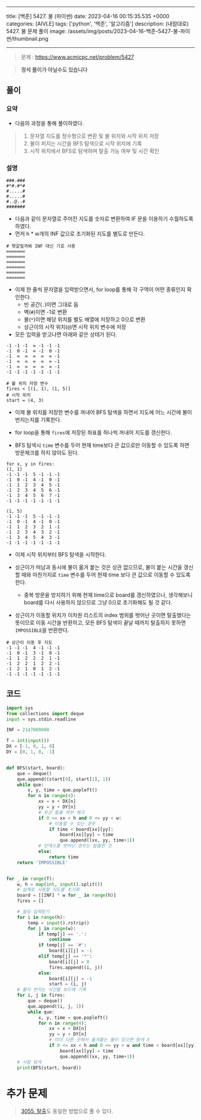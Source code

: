 

---
title: [백준] 5427. 불 (파이썬)
date: 2023-04-16 00:15:35.535 +0000
categories: [AIVLE]
tags: ['python', '백준', '알고리즘']
description: (내맘대로) 5427. 불 문제 풀이
image: /assets/img/posts/2023-04-16-백준-5427-불-파이썬/thumbnail.png

---

> 문제 : https://www.acmicpc.net/problem/5427

> **정석 풀이가 아닐수도 있습니다**

## 풀이

### 요약

- 다음의 과정을 통해 풀이하였다.
> 1. 문자열 지도를 정수형으로 변환 및 불 위치와 시작 위치 저장
> 2. 불이 퍼지는 시간을 BFS 탐색으로 시작 위치에 기록
> 3. 시작 위치에서 BFS로 탐색하며 탈출 가능 여부 및 시간 확인

### 설명

```
###.###
#*#.#*#
#.....#
#.....#
#..@..#
#######
```

- 다음과 같이 문자열로 주어진 지도를 숫자로 변환하여 IF 문을 이용하기 수월하도록 하였다.
- 먼저 h * w개의 INF 값으로 초기화된 지도를 별도로 만든다.

```
# 헷갈릴까봐 INF 대신 기호 사용
∞∞∞∞∞∞∞
∞∞∞∞∞∞∞
∞∞∞∞∞∞∞
∞∞∞∞∞∞∞
∞∞∞∞∞∞∞
∞∞∞∞∞∞∞
```

- 이제 한 줄씩 문자열을 입력받으면서, for loop를 통해 각 구역이 어떤 종류인지 확인한다.
    - 빈 공간(`.`)이면 그대로 둠
    - 벽(`#`)이면 -1로 변환
    - 불(`*`)이면 해당 위치를 별도 배열에 저장하고 0으로 변환
    - 상근이의 시작 위치(`@`)면 시작 위치 변수에 저장
- 모든 입력을 받고나면 아래와 같은 상태가 된다.
```
-1 -1 -1  ∞ -1 -1 -1
-1  0 -1  ∞ -1  0 -1
-1  ∞  ∞  ∞  ∞  ∞ -1
-1  ∞  ∞  ∞  ∞  ∞ -1
-1  ∞  ∞  ∞  ∞  ∞ -1
-1 -1 -1 -1 -1 -1 -1

# 불 위치 저장 변수
fires < [(1, 1), (1, 5)]
# 시작 위치
start = (4, 3)
```

- 이제 불 위치를 저장한 변수를 꺼내어 BFS 탐색을 하면서 지도에 어느 시간에 불이 번지는지를 기록한다.


- for loop을 통해 `fires`에 저장된 좌표를 하나씩 꺼내어 지도를 갱신한다.
- BFS 탐색시 `time` 변수를 두어 현재 time보다 큰 값으로만 이동할 수 있도록 하면 방문체크를 하지 않아도 된다.
```
for x, y in fires:
(1, 1)
-1 -1 -1  5 -1 -1 -1
-1  0 -1  4 -1  0 -1
-1  1  2  3  4  5 -1
-1  2  3  4  5  6 -1
-1  3  4  5  6  7 -1
-1 -1 -1 -1 -1 -1 -1

(1, 5)
-1 -1 -1  5 -1 -1 -1
-1  0 -1  4 -1  0 -1
-1  1  2  3  2  1 -1
-1  2  3  4  3  2 -1
-1  3  4  5  4  3 -1
-1 -1 -1 -1 -1 -1 -1
```

- 이제 시작 위치부터 BFS 탐색을 시작한다.


- 상근이가 떠남과 동시에 불이 옮겨 붙는 것은 상관 없으므로, 불이 붙는 시간을 갱신할 때와 마찬가지로 `time` 변수를 두어 현재 time 보다 큰 값으로 이동할 수 있도록 한다.
    - 중복 방문을 방지하기 위해 현재 time으로 board를 갱신하였으나, 생각해보니 board를 다시 사용하지 않으므로 그냥 0으로 초기화해도 될 것 같다.
- 상근이가 이동할 위치가 이차원 리스트의 index 범위를 벗어난 곳이면 탈출했다는 뜻이므로 이동 시간을 반환하고, 모든 BFS 탐색이 끝날 때까지 탈출하지 못하면 `IMPOSSIBLE`을 반환한다.
```
# 상근이 이동 후 지도
-1 -1 -1  4 -1 -1 -1
-1  0 -1  3 -1  0 -1
-1  1  2  2  2  1 -1
-1  2  2  1  2  2 -1
-1  2  1  0  1  2 -1
-1 -1 -1 -1 -1 -1 -1
```

## 코드

```python
import sys
from collections import deque
input = sys.stdin.readline

INF = 2147000000

T = int(input())
DX = [-1, 0, 1, 0]
DY = [0, 1, 0, -1]


def BFS(start, board):
    que = deque()
    que.append((start[0], start[1], 1))
    while que:
        x, y, time = que.popleft()
        for n in range(4):
            xx = x + DX[n]
            yy = y + DY[n]
            # 우선 탈출 여부 체크
            if 0 <= xx < h and 0 <= yy < w:
                # 이동할 수 있는 경우
                if time < board[xx][yy]:
                    board[xx][yy] = time
                    que.append((xx, yy, time+1))
            # 인덱스를 벗어난 경우는 탈출한 것
            else:
                return time
    return 'IMPOSSIBLE'


for _ in range(T):
    w, h = map(int, input().split())
    # 실제로 사용할 지도를 초기화
    board = [[INF] * w for _ in range(h)]
    fires = []

    # 빌딩 입력받기
    for i in range(h):
        temp = input().rstrip()
        for j in range(w):
            if temp[j] == '.':
                continue
            if temp[j] == '#':
                board[i][j] = -1
            elif temp[j] == '*':
                board[i][j] = 0
                fires.append((i, j))
            else:
                board[i][j] = -1
                start = (i, j)
    # 불이 번지는 시간을 보드에 기록
    for i, j in fires:
        que = deque()
        que.append((i, j, 1))
        while que:
            x, y, time = que.popleft()
            for n in range(4):
                xx = x + DX[n]
                yy = y + DY[n]
                # 이미 다른 곳에서 옮겨붙는 불이 있으면 탐색 X
                if 0 <= xx < h and 0 <= yy < w and time < board[xx][yy]:
                    board[xx][yy] = time
                    que.append((xx, yy, time+1))
    # 사람 탐색
    print(BFS(start, board))
```

# 추가 문제

> [3055. 탈출](https://www.acmicpc.net/problem/3055)도 동일한 방법으로 풀 수 있다.

        